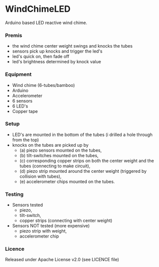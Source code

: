 # WindChimeLED

Arduino based LED reactive wind chime.

### Premis
- the wind chime center weight swings and knocks the tubes
- sensors pick up knocks and trigger the led's
- led's quick on, then fade off
- led's brightness determined by knock value

### Equipment
- Wind chime (6-tubes/bamboo)
- Arduino
- Accelerometer
- 6 sensors
- 6 LED's
- Copper tape

### Setup
- LED's are mounted in the bottom of the tubes (i drilled a hole through from the top)
- knocks on the tubes are picked up by 
  * (a) piezo sensors mounted on the tubes, 
  * (b) tilt-switches mounted on the tubes, 
  * (c) corresponding copper strips on both the center weight and the tubes (connecting to make circuit), 
  * (d) piezo strip mounted around the center weight (triggered by collision with tubes), 
  * (e) accelerometer chips mounted on the tubes.

### Testing
- Sensors tested
  * piezo, 
  * tilt-switch, 
  * copper strips (connecting with center weight)
- Sensors NOT tested (more expensive)
  * piezo strip with weight, 
  * accelerometer chip


### Licence
Released under Apache License v2.0 (see LICENCE file)
